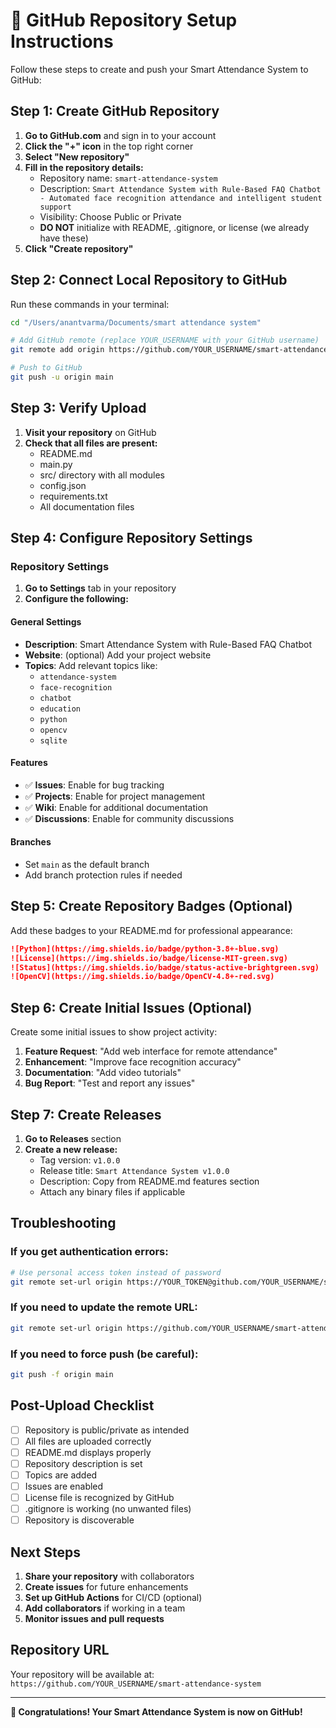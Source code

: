 # 🚀 GitHub Repository Setup Instructions

Follow these steps to create and push your Smart Attendance System to GitHub:

## Step 1: Create GitHub Repository

1. **Go to GitHub.com** and sign in to your account
2. **Click the "+" icon** in the top right corner
3. **Select "New repository"**
4. **Fill in the repository details:**
   - Repository name: `smart-attendance-system`
   - Description: `Smart Attendance System with Rule-Based FAQ Chatbot - Automated face recognition attendance and intelligent student support`
   - Visibility: Choose Public or Private
   - **DO NOT** initialize with README, .gitignore, or license (we already have these)
5. **Click "Create repository"**

## Step 2: Connect Local Repository to GitHub

Run these commands in your terminal:

```bash
cd "/Users/anantvarma/Documents/smart attendance system"

# Add GitHub remote (replace YOUR_USERNAME with your GitHub username)
git remote add origin https://github.com/YOUR_USERNAME/smart-attendance-system.git

# Push to GitHub
git push -u origin main
```

## Step 3: Verify Upload

1. **Visit your repository** on GitHub
2. **Check that all files are present:**
   - README.md
   - main.py
   - src/ directory with all modules
   - config.json
   - requirements.txt
   - All documentation files

## Step 4: Configure Repository Settings

### Repository Settings
1. **Go to Settings** tab in your repository
2. **Configure the following:**

#### General Settings
- **Description**: Smart Attendance System with Rule-Based FAQ Chatbot
- **Website**: (optional) Add your project website
- **Topics**: Add relevant topics like:
  - `attendance-system`
  - `face-recognition`
  - `chatbot`
  - `education`
  - `python`
  - `opencv`
  - `sqlite`

#### Features
- ✅ **Issues**: Enable for bug tracking
- ✅ **Projects**: Enable for project management
- ✅ **Wiki**: Enable for additional documentation
- ✅ **Discussions**: Enable for community discussions

#### Branches
- Set `main` as the default branch
- Add branch protection rules if needed

## Step 5: Create Repository Badges (Optional)

Add these badges to your README.md for professional appearance:

```markdown
![Python](https://img.shields.io/badge/python-3.8+-blue.svg)
![License](https://img.shields.io/badge/license-MIT-green.svg)
![Status](https://img.shields.io/badge/status-active-brightgreen.svg)
![OpenCV](https://img.shields.io/badge/OpenCV-4.8+-red.svg)
```

## Step 6: Create Initial Issues (Optional)

Create some initial issues to show project activity:

1. **Feature Request**: "Add web interface for remote attendance"
2. **Enhancement**: "Improve face recognition accuracy"
3. **Documentation**: "Add video tutorials"
4. **Bug Report**: "Test and report any issues"

## Step 7: Create Releases

1. **Go to Releases** section
2. **Create a new release:**
   - Tag version: `v1.0.0`
   - Release title: `Smart Attendance System v1.0.0`
   - Description: Copy from README.md features section
   - Attach any binary files if applicable

## Troubleshooting

### If you get authentication errors:

```bash
# Use personal access token instead of password
git remote set-url origin https://YOUR_TOKEN@github.com/YOUR_USERNAME/smart-attendance-system.git
```

### If you need to update the remote URL:

```bash
git remote set-url origin https://github.com/YOUR_USERNAME/smart-attendance-system.git
```

### If you need to force push (be careful):

```bash
git push -f origin main
```

## Post-Upload Checklist

- [ ] Repository is public/private as intended
- [ ] All files are uploaded correctly
- [ ] README.md displays properly
- [ ] Repository description is set
- [ ] Topics are added
- [ ] Issues are enabled
- [ ] License file is recognized by GitHub
- [ ] .gitignore is working (no unwanted files)
- [ ] Repository is discoverable

## Next Steps

1. **Share your repository** with collaborators
2. **Create issues** for future enhancements
3. **Set up GitHub Actions** for CI/CD (optional)
4. **Add collaborators** if working in a team
5. **Monitor issues and pull requests**

## Repository URL

Your repository will be available at:
`https://github.com/YOUR_USERNAME/smart-attendance-system`

---

**🎉 Congratulations! Your Smart Attendance System is now on GitHub!**
